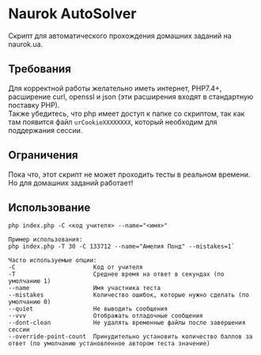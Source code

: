 # Naurok AutoSolver
Скрипт для автоматического прохождения домашних заданий на naurok.ua.

## Требования
Для корректной работы желательно иметь интернет, PHP7.4+, расширение curl, openssl и json (эти расширения входят в стандартную поставку PHP). \
Также убедитесь, что php имеет доступ к папке со скриптом, так как там появится файл `urCookieXXXXXXXX`, который необходим для поддержания сессии.

## Ограничения
Пока что, этот скрипт не может проходить тесты в реальном времени. Но для домашних заданий работает!

## Использование
`php index.php -C <код учителя> --name="<имя>"`
```
Пример использования:
php index.php -T 30 -C 133712 --name="Амелия Понд" --mistakes=1`

Часто используемые опции:
-C                      Код от учителя
-T                      Среднее время на ответ в секундах (по умолчанию 1)
--name                  Имя участника теста
--mistakes              Количество ошибок, которые нужно сделать (по умолчанию 0)
--quiet                 Не выводить сообщения
--vvv                   Отображать отладочные сообщения
--dont-clean            Не удалять временные файлы после завершения сессии
--override-point-count  Принудительно установить количество баллов за ответ (по умолчанию установленное автором теста значение)
```
